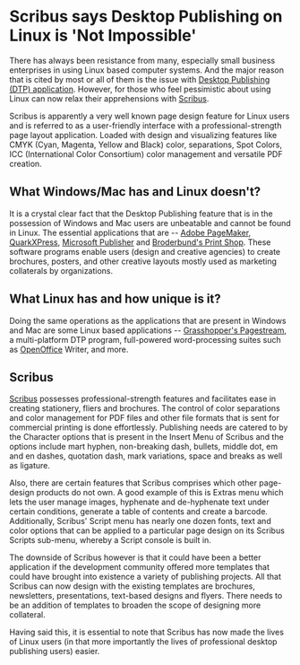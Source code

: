 # Scribus says Desktop Publishing on Linux is 'Not Impossible'

There has always been resistance from many, especially small business enterprises in using Linux based computer systems. And the major reason that is cited by most or all of them is the issue with <a href="http://en.wikipedia.org/wiki/Desktop_publishing">Desktop Publishing (DTP) application</a>. However, for those who feel pessimistic about using Linux can now relax their apprehensions with <a href="http://www.scribus.net/">Scribus</a>. 

Scribus is apparently a very well known page design feature for Linux users and is referred to as a user-friendly interface with a professional-strength page layout application. Loaded with design and visualizing features like CMYK (Cyan, Magenta, Yellow and Black) color, separations, Spot Colors, ICC (International Color Consortium) color management and versatile PDF creation. 

## What Windows/Mac has and Linux doesn't?

It is a crystal clear fact that the Desktop Publishing feature that is in the possession of Windows and Mac users are unbeatable and cannot be found in Linux. The essential applications that are -- <a href="http://www.adobe.com/products/pagemaker/">Adobe PageMaker</a>, <a href="http://www.quark.com/"> QuarkXPress</a>, <a href="http://office.microsoft.com/en-us/publisher/">Microsoft Publisher</a> and <a href="http://www.broderbund.com/">Broderbund's Print Shop</a>. These software programs enable users (design and creative agencies) to create brochures, posters, and other creative layouts mostly used as marketing collaterals by organizations.

## What Linux has and how unique is it?

Doing the same operations as the applications that are present in Windows and Mac are some Linux based applications -- <a href="http://www.grasshopperllc.com/">Grasshopper's Pagestream</a>, a multi-platform DTP program, full-powered word-processing suites such as <a href="http://www.openoffice.org/">OpenOffice</a> Writer, and more.

## Scribus

<a href="http://www.scribus.net/">Scribus</a> possesses professional-strength features and facilitates ease in creating stationery, fliers and brochures. The control of color separations and color management for PDF files and other file formats that is sent for commercial printing is done effortlessly. Publishing needs are catered to by the Character options that is present in the Insert Menu of Scribus and the options include mart hyphen, non-breaking dash, bullets, middle dot, em and en dashes, quotation dash, mark variations, space and breaks as well as ligature. 

Also, there are certain features that Scribus comprises which other page-design products do not own. A good example of this is Extras menu which lets the user manage images, hyphenate and de-hyphenate text under certain conditions, generate a table of contents and create a barcode. Additionally, Scribus' Script menu has nearly one dozen fonts, text and color options that can be applied to a particular page design on its Scribus Scripts sub-menu, whereby a Script console is built in.

The downside of Scribus however is that it could have been a better application if the development community offered more templates that could have brought into existence a variety of publishing projects. All that Scribus can now design with the existing templates are brochures, newsletters, presentations, text-based designs and flyers. There needs to be an addition of templates to broaden the scope of designing more collateral.

Having said this, it is essential to note that Scribus has now made the lives of Linux users (in that more importantly the lives of professional desktop publishing users) easier.

